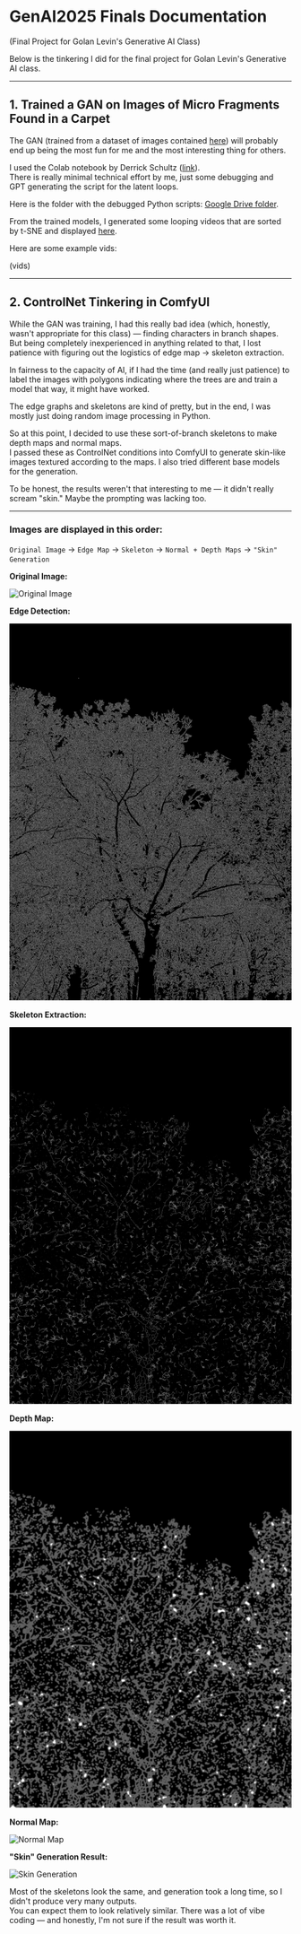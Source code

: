 # GenAI2025 Finals Documentation

(Final Project for Golan Levin's Generative AI Class)

Below is the tinkering I did for the final project for Golan Levin's Generative AI class.

---

## 1. Trained a GAN on Images of Micro Fragments Found in a Carpet

The GAN (trained from a dataset of images contained [here](https://cathleenzzzz.github.io/stuckincarpet/)) will probably end up being the most fun for me and the most interesting thing for others.

I used the Colab notebook by Derrick Schultz ([link](https://github.com/brownvc/R3GAN/)).  
There is really minimal technical effort by me, just some debugging and GPT generating the script for the latent loops.

Here is the folder with the debugged Python scripts: [Google Drive folder](https://drive.google.com/drive/folders/1F69HsQV__R6fduAYwGv-eEUZp5KsDkvV?usp=sharing).

From the trained models, I generated some looping videos that are sorted by t-SNE and displayed [here](https://cathleenzzzz.github.io/stuckincarpet_moving/).

Here are some example vids:

(vids)

---

## 2. ControlNet Tinkering in ComfyUI

While the GAN was training, I had this really bad idea (which, honestly, wasn't appropriate for this class) — finding characters in branch shapes.  
But being completely inexperienced in anything related to that, I lost patience with figuring out the logistics of edge map → skeleton extraction.

In fairness to the capacity of AI, if I had the time (and really just patience) to label the images with polygons indicating where the trees are and train a model that way, it might have worked.

The edge graphs and skeletons are kind of pretty, but in the end, I was mostly just doing random image processing in Python.

So at this point, I decided to use these sort-of-branch skeletons to make depth maps and normal maps.  
I passed these as ControlNet conditions into ComfyUI to generate skin-like images textured according to the maps. I also tried different base models for the generation.

To be honest, the results weren't that interesting to me — it didn't really scream "skin." Maybe the prompting was lacking too.

---

### Images are displayed in this order:

`Original Image` → `Edge Map` → `Skeleton` → `Normal + Depth Maps` → `"Skin" Generation`

**Original Image:**

![Original Image](https://raw.githubusercontent.com/cathleenZzzz/GenAI2025_finals/main/TreeSkinImages/original.png)

**Edge Detection:**

![Edge Detection](https://raw.githubusercontent.com/cathleenZzzz/GenAI2025_finals/main/TreeSkinImages/edge.png)

**Skeleton Extraction:**

![Skeleton](https://raw.githubusercontent.com/cathleenZzzz/GenAI2025_finals/main/TreeSkinImages/skeleton.png)

**Depth Map:**

![Depth Map](https://raw.githubusercontent.com/cathleenZzzz/GenAI2025_finals/main/TreeSkinImages/depth.png)

**Normal Map:**

![Normal Map](https://raw.githubusercontent.com/cathleenZzzz/GenAI2025_finals/main/TreeSkinImages/normal.png)

**"Skin" Generation Result:**

![Skin Generation](https://raw.githubusercontent.com/cathleenZzzz/GenAI2025_finals/main/TreeSkinImages/generation.jpg)

Most of the skeletons look the same, and generation took a long time, so I didn't produce very many outputs.  
You can expect them to look relatively similar. There was a lot of vibe coding — and honestly, I'm not sure if the result was worth it.
